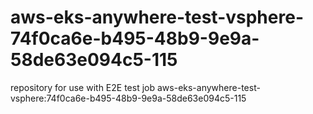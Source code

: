 # aws-eks-anywhere-test-vsphere-74f0ca6e-b495-48b9-9e9a-58de63e094c5-115
repository for use with E2E test job aws-eks-anywhere-test-vsphere:74f0ca6e-b495-48b9-9e9a-58de63e094c5-115
